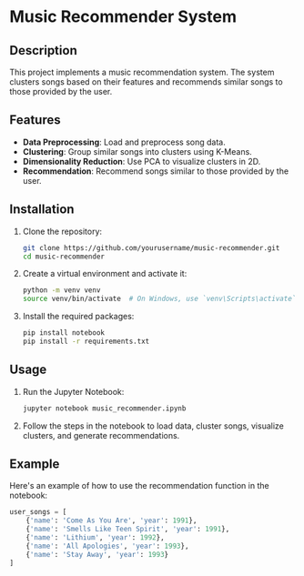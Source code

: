 # Music Recommender System

## Description

This project implements a music recommendation system. The system clusters songs based on their features and recommends similar songs to those provided by the user.

## Features

- **Data Preprocessing**: Load and preprocess song data.
- **Clustering**: Group similar songs into clusters using K-Means.
- **Dimensionality Reduction**: Use PCA to visualize clusters in 2D.
- **Recommendation**: Recommend songs similar to those provided by the user.

## Installation

1. Clone the repository:
    ```sh
    git clone https://github.com/yourusername/music-recommender.git
    cd music-recommender
    ```

2. Create a virtual environment and activate it:
    ```sh
    python -m venv venv
    source venv/bin/activate  # On Windows, use `venv\Scripts\activate`
    ```

3. Install the required packages:
    ```sh
    pip install notebook
    pip install -r requirements.txt
    ```

## Usage

1. Run the Jupyter Notebook:
    ```sh
    jupyter notebook music_recommender.ipynb
    ```

2. Follow the steps in the notebook to load data, cluster songs, visualize clusters, and generate recommendations.

## Example

Here's an example of how to use the recommendation function in the notebook:

```python
user_songs = [
    {'name': 'Come As You Are', 'year': 1991},
    {'name': 'Smells Like Teen Spirit', 'year': 1991},
    {'name': 'Lithium', 'year': 1992},
    {'name': 'All Apologies', 'year': 1993},
    {'name': 'Stay Away', 'year': 1993}
]
```
